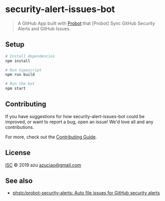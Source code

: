 # security-alert-issues-bot

> A GitHub App built with [Probot](https://github.com/probot/probot) that [Probot] Sync GitHub Security Alerts and GitHub Issues.

## Setup

```sh
# Install dependencies
npm install

# Run typescript
npm run build

# Run the bot
npm start
```

## Contributing

If you have suggestions for how security-alert-issues-bot could be improved, or want to report a bug, open an issue! We'd love all and any contributions.

For more, check out the [Contributing Guide](CONTRIBUTING.md).

## License

[ISC](LICENSE) © 2019 azu <azuciao@gmail.com>


## See also

- [phstc/probot-security-alerts: Auto file issues for GitHub security alerts](https://github.com/topics/security)
